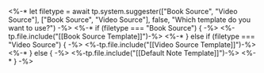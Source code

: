 <%-*  let filetype = await tp.system.suggester(["Book Source", "Video Source"], ["Book Source", "Video Source"], false, "Which template do you want to use?") -%>
<%-* if (filetype === "Book Source") {  -%>
<%-tp.file.include("[[Book Source Template]]")-%>
<%-* } else if (filetype === "Video Source") {  -%>
<%-tp.file.include("[[Video Source Template]]")-%>
<%-* } else { -%>
<%-tp.file.include("[[Default Note Template]]")-%>
<%-* } -%>
